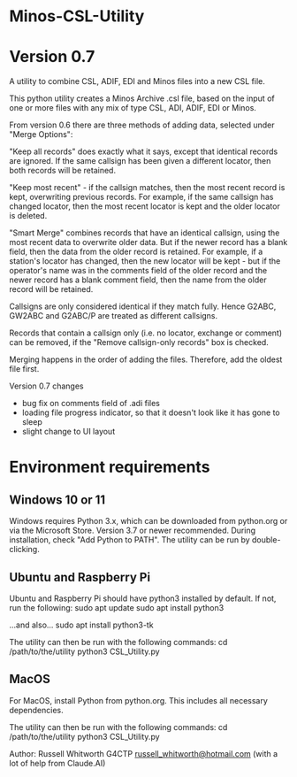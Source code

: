 # Minos-CSL-Utility
# Version 0.7

A utility to combine CSL, ADIF, EDI and Minos files into a new CSL file.

This python utility creates a Minos Archive .csl file, based on the input of one or more files with any mix of type CSL, ADI, ADIF, EDI or Minos.

From version 0.6 there are three methods of adding data, selected under "Merge Options":

"Keep all records" does exactly what it says, except that identical records are ignored. If the same callsign has been given a different locator, then both records will be retained.

"Keep most recent" - if the callsign matches, then the most recent record is kept, overwriting previous records. For example, if the same callsign has changed locator, then the most recent locator is kept and the older locator is deleted.

"Smart Merge" combines records that have an identical callsign, using the most recent data to overwrite older data. But if the newer record has a blank field, then the data from the older record is retained. For example, if a station's locator has changed, then the new locator will be kept - but if the operator's name was in the comments field of the older record and the newer record has a blank comment field, then the name from the older record will be retained.

Callsigns are only considered identical if they match fully. Hence G2ABC, GW2ABC and G2ABC/P are treated as different callsigns.

Records that contain a callsign only (i.e. no locator, exchange or comment) can be removed, if the "Remove callsign-only records" box is checked.

Merging happens in the order of adding the files. Therefore, add the oldest file first.

Version 0.7 changes
- bug fix on comments field of .adi files
- loading file progress indicator, so that it doesn't look like it has gone to sleep
- slight change to UI layout

# Environment requirements

## Windows 10 or 11
Windows requires Python 3.x, which can be downloaded from python.org or via the Microsoft Store. Version 3.7 or newer recommended. During installation, check "Add Python to PATH". The utility can be run by double-clicking.

## Ubuntu and Raspberry Pi
Ubuntu and Raspberry Pi should have python3 installed by default. If not, run the following:
sudo apt update
sudo apt install python3

...and also...
sudo apt install python3-tk

The utility can then be run with the following commands:
cd /path/to/the/utility
python3 CSL_Utility.py

## MacOS
For MacOS, install Python from python.org. This includes all necessary dependencies. 

The utility can then be run with the following commands:
cd /path/to/the/utility
python3 CSL_Utility.py

Author: Russell Whitworth G4CTP russell_whitworth@hotmail.com
(with a lot of help from Claude.AI)

